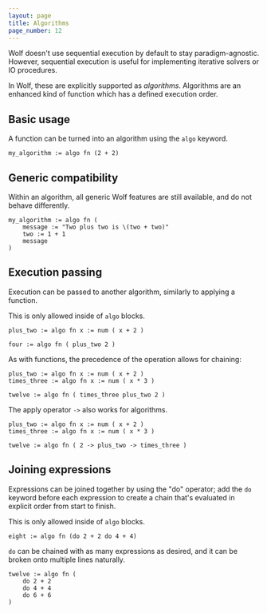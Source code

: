 ```yaml
---
layout: page
title: Algorithms
page_number: 12
---
```


Wolf doesn't use sequential execution by default to stay paradigm-agnostic.
However, sequential execution is useful for implementing iterative solvers or IO
procedures.

In Wolf, these are explicitly supported as *algorithms*. Algorithms are an
enhanced kind of function which has a defined execution order.

## Basic usage

A function can be turned into an algorithm using the `algo` keyword.

```
my_algorithm := algo fn (2 + 2)
```

## Generic compatibility

Within an algorithm, all generic Wolf features are still available, and do not
behave differently.

```
my_algorithm := algo fn (
	message := "Two plus two is \(two + two)"
	two := 1 + 1
	message
)
```

## Execution passing

Execution can be passed to another algorithm, similarly to applying a function.

This is only allowed inside of `algo` blocks.

```
plus_two := algo fn x := num ( x + 2 )

four := algo fn ( plus_two 2 )
```

As with functions, the precedence of the operation allows for chaining:

```
plus_two := algo fn x := num ( x + 2 )
times_three := algo fn x := num ( x * 3 )

twelve := algo fn ( times_three plus_two 2 )
```

The apply operator `->` also works for algorithms.

```
plus_two := algo fn x := num ( x + 2 )
times_three := algo fn x := num ( x * 3 )

twelve := algo fn ( 2 -> plus_two -> times_three )
```

## Joining expressions

Expressions can be joined together by using the "do" operator; add the `do`
keyword before each expression to create a chain that's evaluated in explicit
order from start to finish.

This is only allowed inside of `algo` blocks.

```
eight := algo fn (do 2 + 2 do 4 + 4)
```

`do` can be chained with as many expressions as desired, and it can be broken
onto multiple lines naturally.

```
twelve := algo fn (
	do 2 + 2 
	do 4 + 4
	do 6 + 6
)
```